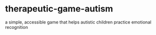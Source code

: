 # therapeutic-game-autism
a simple, accessible game that helps autistic children practice emotional recognition
